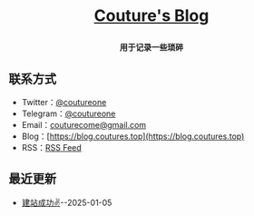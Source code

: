**<p align="center">[Couture's Blog](https://blog.coutureone.top)</p>**
====

**<p align="center">用于记录一些琐碎</p>**


## 联系方式
- Twitter：[@coutureone](https://twitter.com/coutureone)
- Telegram：[@coutureone](https://t.me/coutureone)
- Email：[couturecome@gmail.com](mailto:couturecome@gmail.@163.com)
- Blog：[https://blog.coutures.top](https://blog.coutures.top)
- RSS：[RSS Feed](https://raw.githubusercontent.com/coutureone/gitblog/master/feed.xml)

## 最近更新
- [建站成功✌️](https://github.com/coutureone/gitblog/issues/5)--2025-01-05
